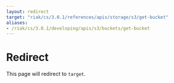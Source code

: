 ```yaml
---
layout: redirect
target: "riak/cs/3.0.1/references/apis/storage/s3/get-bucket"
aliases:
- /riak/cs/3.0.1/developing/apis/s3/buckets/get-bucket
---
```


# Redirect

This page will redirect to `target`.
